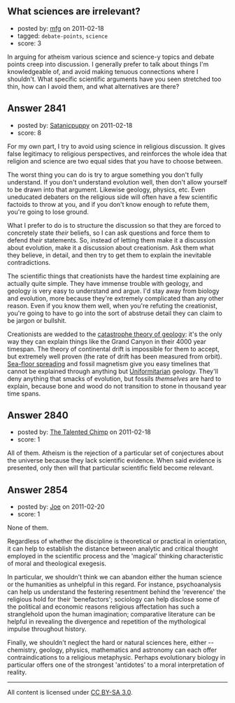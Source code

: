 ## What sciences are irrelevant?

- posted by: [mfg](https://stackexchange.com/users/-1/135-mfg) on 2011-02-18
- tagged: `debate-points`, `science`
- score: 3

In arguing for atheism various science and science-y topics and debate points creep into discussion.  I generally prefer to talk about things I'm knowledgeable of, and avoid making tenuous connections where I shouldn't.  What specific scientific arguments have you seen stretched too thin, how can I avoid them, and what alternatives are there? 


## Answer 2841

- posted by: [Satanicpuppy](https://stackexchange.com/users/-1/169-satanicpuppy) on 2011-02-18
- score: 8

For my own part, I try to avoid using science in religious discussion. It gives false legitimacy to religious perspectives, and reinforces the whole idea that religion and science are two equal sides that you have to choose between.

The worst thing you can do is try to argue something you don't fully understand. If you don't understand evolution well, then don't allow yourself to be drawn into that argument. Likewise geology, physics, etc. Even uneducated debaters on the religious side will often have a few scientific factoids to throw at you, and if you don't know enough to refute them, you're going to lose ground.

What I prefer to do is to structure the discussion so that they are forced to concretely state *their* beliefs, so I can ask questions and force them to defend *their* statements. So, instead of letting them make it a discussion about evolution, make it a discussion about creationism. Ask them what they believe, in detail, and then try to get them to explain the inevitable contradictions. 

The scientific things that creationists have the hardest time explaining are actually quite simple. They have immense trouble with geology, and geology is very easy to understand and argue. I'd stay away from biology and evolution, more because they're extremely complicated than any other reason. Even if you know them well, when you're refuting the creationist, you're going to have to go into the sort of abstruse detail they can claim to be jargon or bullshit.

Creationists are wedded to the <a href="http://en.wikipedia.org/wiki/Catastrophism">catastrophe theory of geology</a>: it's the only way they can explain things like the Grand Canyon in their 4000 year timespan. The theory of continental drift is impossible for them to accept, but extremely well proven (the rate of drift has been measured from orbit). <a href="http://en.wikipedia.org/wiki/Seafloor_spreading">Sea-floor spreading</a> and fossil magnetism give you easy timelines that cannot be explained through anything but <a href="http://en.wikipedia.org/wiki/Uniformitarianism_%28science%29">Uniformitarian</a> geology. They'll deny anything that smacks of evolution, but fossils *themselves* are hard to explain, because bone and wood do not transition to stone in thousand year time spans.




## Answer 2840

- posted by: [The Talented Chimp](https://stackexchange.com/users/-1/210-the-talented-chimp) on 2011-02-18
- score: 1

All of them. Atheism is the rejection of a particular set of conjectures about the universe because they lack scientific evidence. When said evidence is presented, only then will that particular scientific field become relevant.


## Answer 2854

- posted by: [Joe](https://stackexchange.com/users/-1/1064-joe) on 2011-02-20
- score: 1

None of them.

Regardless of whether the discipline is theoretical or practical in orientation, it can help to establish the distance between analytic and critical thought employed in the scientific process and the 'magical' thinking characteristic of moral and theological exegesis.

In particular, we shouldn't think we can abandon either the human science or the humanities as unhelpful in this regard. For instance, psychoanalysis can help us understand the festering resentment behind the 'reverence' the religious hold for their 'benefactors'; sociology can help disclose some of the political and economic reasons religious affectation has such a stranglehold upon the human imagination; comparative literature can be helpful in revealing the divergence and repetition of the mythological impulse throughout history.

Finally, we shouldn't neglect the hard or natural sciences here, either -- chemistry, geology, physics, mathematics and astronomy can each offer contraindications to a religious metaphysic. Perhaps evolutionary biology in particular offers one of the strongest 'antidotes' to a moral interpretation of reality.



---

All content is licensed under [CC BY-SA 3.0](https://creativecommons.org/licenses/by-sa/3.0/).
